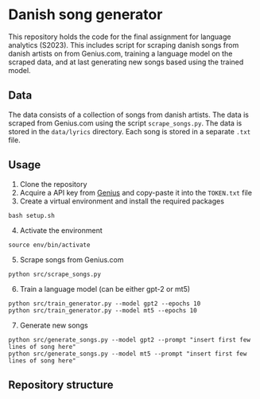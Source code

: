 # Danish song generator
This repository holds the code for the final assignment for language analytics (S2023). This includes script for scraping danish songs from danish artists on from Genius.com, training a language model on the scraped data, and at last generating new songs based using the trained model.

## Data
The data consists of a collection of songs from danish artists. The data is scraped from Genius.com using the script `scrape_songs.py`. The data is stored in the `data/lyrics` directory. Each song is stored in a separate `.txt` file. 

## Usage
1. Clone the repository
2. Acquire a API key from [Genius](https://genius.com/api-clients) and copy-paste it into the `TOKEN.txt` file
3. Create a virtual environment and install the required packages
```
bash setup.sh
```

4. Activate the environment
```
source env/bin/activate
```

5. Scrape songs from Genius.com
```
python src/scrape_songs.py
```

6. Train a language model (can be either gpt-2 or mt5)
```
python src/train_generator.py --model gpt2 --epochs 10
python src/train_generator.py --model mt5 --epochs 10
```

7. Generate new songs
```
python src/generate_songs.py --model gpt2 --prompt "insert first few lines of song here"
python src/generate_songs.py --model mt5 --prompt "insert first few lines of song here"
```



## Repository structure

```


```